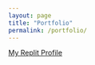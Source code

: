 ```yaml
---
layout: page
title: "Portfolio"
permalink: /portfolio/
---
```


[My Replit Profile](https://replit.com/@LucaDel11)
